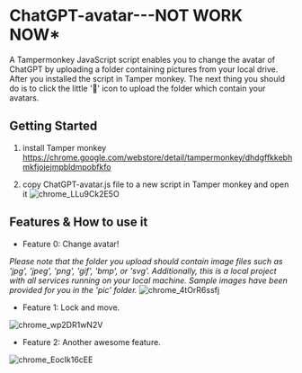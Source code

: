 # ChatGPT-avatar---**NOT WORK NOW***
A Tampermonkey JavaScript script enables you to change the avatar of ChatGPT by uploading a folder containing pictures from your local drive. After you installed the script in Tamper monkey. The next thing you should do is to click the little '📁' icon to upload the folder which contain your avatars.

## Getting Started
1. install Tamper monkey
https://chrome.google.com/webstore/detail/tampermonkey/dhdgffkkebhmkfjojejmpbldmpobfkfo

2. copy ChatGPT-avatar.js file to a new script in Tamper monkey and open it
![chrome_LLu9Ck2E5O](https://github.com/enoch2022new/ChatGPT-avatar/assets/100208118/972a3b54-c726-4f15-80eb-3883a06d84e1)

## Features & How to use it

- Feature 0: Change avatar!

*Please note that the folder you upload should contain image files such as 'jpg', 'jpeg', 'png', 'gif', 'bmp', or 'svg'. Additionally, this is a local project with all services running on your local machine. Sample images have been provided for you in the 'pic' folder.*
![chrome_4tOrR6ssfj](https://github.com/enoch2022new/ChatGPT-avatar/assets/100208118/bc238054-7572-444c-bcfb-7575a2278de4)

- Feature 1: Lock and move.

![chrome_wp2DR1wN2V](https://github.com/enoch2022new/ChatGPT-avatar/assets/100208118/23296b0f-d823-455f-9a44-6de99d3a8d74)

- Feature 2: Another awesome feature.

![chrome_EocIk16cEE](https://github.com/enoch2022new/ChatGPT-avatar/assets/100208118/14626d40-e40a-4798-891f-bf3e79f2e0a6)
